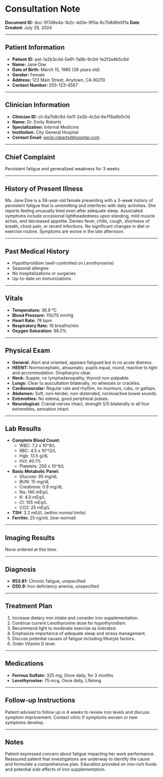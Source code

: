 # Consultation Note

**Document ID:** doc-5f7d9e4a-1b2c-4d3e-9f0a-6c7b8d9e0f1a
**Date Created:** July 29, 2024

---

## Patient Information

*   **Patient ID:** pat-1a2b3c4d-5e6f-7a8b-9c0d-1e2f3a4b5c6d
*   **Name:** Jane Doe
*   **Date of Birth:** March 15, 1985 (39 years old)
*   **Gender:** Female
*   **Address:** 123 Main Street, Anytown, CA 90210
*   **Contact Number:** 555-123-4567

---

## Clinician Information

*   **Clinician ID:** cli-6a7b8c9d-0e1f-2a3b-4c5d-6e7f8a9b0c1d
*   **Name:** Dr. Emily Roberts
*   **Specialization:** Internal Medicine
*   **Institution:** City General Hospital
*   **Contact Email:** emily.roberts@hospital.com

---

## Chief Complaint

Persistent fatigue and generalized weakness for 3 weeks.

---

## History of Present Illness

Ms. Jane Doe is a 39-year-old female presenting with a 3-week history of persistent fatigue that is unremitting and interferes with daily activities. She reports feeling unusually tired even after adequate sleep. Associated symptoms include occasional lightheadedness upon standing, mild muscle aches, and decreased appetite. Denies fever, chills, cough, shortness of breath, chest pain, or recent infections. No significant changes in diet or exercise routine. Symptoms are worse in the late afternoon.

---

## Past Medical History

*   Hypothyroidism (well-controlled on Levothyroxine)
*   Seasonal allergies
*   No hospitalizations or surgeries
*   Up-to-date on immunizations

---

## Vitals

*   **Temperature:** 36.9 °C
*   **Blood Pressure:** 110/70 mmHg
*   **Heart Rate:** 78 bpm
*   **Respiratory Rate:** 16 breaths/min
*   **Oxygen Saturation:** 98.0%

---

## Physical Exam

*   **General:** Alert and oriented, appears fatigued but in no acute distress.
*   **HEENT:** Normocephalic, atraumatic, pupils equal, round, reactive to light and accommodation. Oropharynx clear.
*   **Neck:** Supple, no lymphadenopathy, thyroid non-palpable.
*   **Lungs:** Clear to auscultation bilaterally, no wheezes or crackles.
*   **Cardiovascular:** Regular rate and rhythm, no murmurs, rubs, or gallops.
*   **Abdomen:** Soft, non-tender, non-distended, normoactive bowel sounds.
*   **Extremities:** No edema, good peripheral pulses.
*   **Neurological:** Cranial nerves intact, strength 5/5 bilaterally in all four extremities, sensation intact.

---

## Lab Results

*   **Complete Blood Count:**
    *   WBC: 7.2 x 10^9/L
    *   RBC: 4.5 x 10^12/L
    *   Hgb: 13.5 g/dL
    *   Hct: 40.1%
    *   Platelets: 250 x 10^9/L
*   **Basic Metabolic Panel:**
    *   Glucose: 95 mg/dL
    *   BUN: 15 mg/dL
    *   Creatinine: 0.8 mg/dL
    *   Na: 140 mEq/L
    *   K: 4.0 mEq/L
    *   Cl: 105 mEq/L
    *   CO2: 25 mEq/L
*   **TSH:** 3.2 mIU/L (within normal limits)
*   **Ferritin:** 25 ng/mL (low-normal)

---

## Imaging Results

None ordered at this time.

---

## Diagnosis

*   **R53.81:** Chronic fatigue, unspecified
*   **D50.9:** Iron deficiency anemia, unspecified

---

## Treatment Plan

1.  Increase dietary iron intake and consider iron supplementation.
2.  Continue current Levothyroxine dose for hypothyroidism.
3.  Recommend light to moderate exercise as tolerated.
4.  Emphasize importance of adequate sleep and stress management.
5.  Discuss potential causes of fatigue including lifestyle factors.
6.  Order Vitamin D level.

---

## Medications

*   **Ferrous Sulfate:** 325 mg, Once daily, for 3 months
*   **Levothyroxine:** 75 mcg, Once daily, Lifelong

---

## Follow-up Instructions

Patient advised to follow up in 4 weeks to review iron levels and discuss symptom improvement. Contact clinic if symptoms worsen or new symptoms develop.

---

## Notes

Patient expressed concern about fatigue impacting her work performance. Reassured patient that investigations are underway to identify the cause and formulate a comprehensive plan. Education provided on iron-rich foods and potential side effects of iron supplementation.